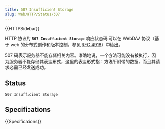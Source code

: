 ```yaml
---
title: 507 Insufficient Storage
slug: Web/HTTP/Status/507
---
```


{{HTTPSidebar}}

HTTP 协议的 **`507 Insufficient Storage`** 响应状态码 可以在 WebDAV 协议（基于 web 的分布式创作和版本控制，参见 [RFC 4918](https://tools.ietf.org/html/rfc4918)）中给出。

507 码表示服务器不能存储相关内容。准确地说，一个方法可能没有被执行，因为服务器不能存储其表达形式，这里的表达形式指：方法所附带的数据，而且其请求必需已经发送成功。

## Status

```plain
507 Insufficient Storage
```

## Specifications

{{Specifications}}
